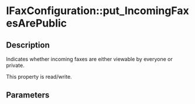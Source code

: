 # IFaxConfiguration::put_IncomingFaxesArePublic

## Description

Indicates whether incoming faxes are either viewable by everyone or private.

This property is read/write.

## Parameters